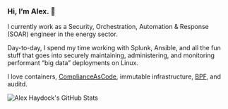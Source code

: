 ### Hi, I’m Alex. 👋

I currently work as a Security, Orchestration, Automation & Response (SOAR) engineer in the energy sector.

Day-to-day, I spend my time working with Splunk, Ansible, and all the fun stuff that goes into securely maintaining, administering, and monitoring performant “big data” deployments on Linux.

I love containers, [ComplianceAsCode](https://github.com/ComplianceAsCode), immutable infrastructure, [BPF](https://www.brendangregg.com/blog/2021-06-15/bpf-internals.html), and auditd.

![Alex Haydock's GitHub Stats](https://github-readme-stats.vercel.app/api?username=alexhaydock&show_icons=true)
